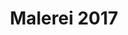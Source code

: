 ---
title: "Malerei 2017"
layout: paintings
year: 2017
description: "Gemälde und künstlerische Arbeiten aus dem Jahr 2017"
artworks:
  - title: "Birkenbude"
    image: "/assets/images/2017/142.jpg"
    alt: "Birkenbude"
    dimensions: "70cm x 50cm"
    medium: "acryl und lack auf leinwand"
    year: 2017
    
  - title: "Blumenbude"
    image: "/assets/images/2017/141.jpg"
    alt: "Blumenbude"
    dimensions: "65cm x 50cm"
    medium: "acryl und lack auf leinwand"
    year: 2017
    
  - title: "Bude mit Fischifisch"
    image: "/assets/images/2017/153.jpg"
    alt: "Bude mit Fischifisch"
    dimensions: "40cm x 35cm"
    medium: "acryl und lack auf leinwand"
    year: 2017
    
  - title: "Tischbude"
    image: "/assets/images/2017/143.jpg"
    alt: "Tischbude"
    dimensions: "80cm x 60cm"
    medium: "acryl und lack auf leinwand"
    year: 2017
    
  - title: "Zauberkiste"
    image: "/assets/images/2017/140.jpg"
    alt: "Zauberkiste"
    dimensions: "120cm x 100cm"
    medium: "acryl, öl und lack auf leinwand"
    year: 2017
    
  - title: "can’t fight the moonlight"
    image: "/assets/images/2017/155.jpg"
    alt: "can’t fight the moonlight"
    dimensions: "200cm x 160cm"
    medium: "acryl und lack auf leinwand"
    year: 2017
    
  - title: "ich will, ich kann"
    image: "/assets/images/2017/148.jpg"
    alt: "ich will, ich kann"
    dimensions: "60cm x 50cm"
    medium: "acryl, öl und lack auf leinwand"
    year: 2017
    
  - title: "in the middle"
    image: "/assets/images/2017/144.jpg"
    alt: "in the middle"
    dimensions: "60cm x 40cm"
    medium: "acryl und lack auf leinwand"
    year: 2017
    
  - title: "minibude 1"
    image: "/assets/images/2017/145_1.jpg"
    alt: "minibude 1"
    dimensions: "30cm x 30cm"
    medium: "acryl und lack auf leinwand"
    year: 2017
    
  - title: "minibude 2"
    image: "/assets/images/2017/145_2.jpg"
    alt: "minibude 2"
    dimensions: "30cm x 30cm"
    medium: "acryl und lack auf leinwand"
    year: 2017
    
  - title: "minibude 3"
    image: "/assets/images/2017/145_3.jpg"
    alt: "minibude 3"
    dimensions: "30cm x 30cm"
    medium: "acryl und lack auf leinwand"
    year: 2017
    
  - title: "minibude 4"
    image: "/assets/images/2017/145_4.jpg"
    alt: "minibude 4"
    dimensions: "30cm x 30cm"
    medium: "acryl und lack auf leinwand"
    year: 2017
    
  - title: "minibude 5"
    image: "/assets/images/2017/145_5.jpg"
    alt: "minibude 5"
    dimensions: "30cm x 30cm"
    medium: "acryl und lack auf leinwand"
    year: 2017
    
  - title: "minibude 6"
    image: "/assets/images/2017/145_6.jpg"
    alt: "minibude 6"
    dimensions: "30cm x 30cm"
    medium: "acryl und lack auf leinwand"
    year: 2017
    
  - title: "o.T."
    image: "/assets/images/2017/154.jpg"
    alt: "o.T."
    dimensions: "160cm x 140cm"
    medium: "acryl und lack auf leinwand"
    year: 2017
    
  - title: "o.T."
    image: "/assets/images/2017/152.jpg"
    alt: "o.T."
    dimensions: "40cm x 35cm"
    medium: "acryl und lack auf leinwand"
    year: 2017
    
  - title: "o.T."
    image: "/assets/images/2017/151.jpg"
    alt: "o.T."
    dimensions: "40cm x 35cm"
    medium: "acryl und lack auf leinwand"
    year: 2017
    
  - title: "o.T."
    image: "/assets/images/2017/150.jpg"
    alt: "o.T."
    dimensions: "40cm x 35cm"
    medium: "acryl und lack auf leinwand"
    year: 2017
    
  - title: "o.T."
    image: "/assets/images/2017/149.jpg"
    alt: "o.T."
    dimensions: "60cm x 50cm"
    medium: "acryl und lack auf leinwand"
    year: 2017
    
  - title: "o.T."
    image: "/assets/images/2017/147.jpg"
    alt: "o.T."
    dimensions: "65cm x 90cm"
    medium: "acryl, öl und lack auf leinwand"
    year: 2017
    
  - title: "paimpol"
    image: "/assets/images/2017/paimpol.jpg"
    alt: "paimpol"
    dimensions: "30cm x 40cm"
    medium: "acryl und lack auf leinwand"
    year: 2017
    
  - title: "à la carte"
    image: "/assets/images/2017/alacarte.jpg"
    alt: "à la carte"
    dimensions: "180cm x 160cm"
    medium: "acryl und lack auf leinwand"
    year: 2017
    
---